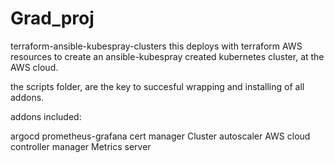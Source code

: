 # Grad_proj
terraform-ansible-kubespray-clusters
this deploys with terraform AWS resources  to create an ansible-kubespray created kubernetes cluster, at the AWS cloud.


the scripts folder, are the key to succesful wrapping and installing of all addons.


addons included:

argocd
prometheus-grafana
cert manager
Cluster autoscaler
AWS cloud controller manager
Metrics server

